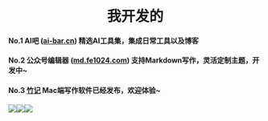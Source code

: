  
<h1 align="center">我开发的</h1>

<h4>No.1 AI吧 (<a href="https://ai-bar.cn/" target="_blank">ai-bar.cn</a>) 精选AI工具集，集成日常工具以及博客</h4>
<h4>No.2 公众号编辑器 (<a href="https://md.fe1024.com" target="_blank">md.fe1024.com</a>) 支持Markdown写作，灵活定制主题，开发中~</h4>
<h4>No.3 <a href="https://ai-bar.cn/zhuji" target="_blank">竹记</a> Mac端写作软件已经发布，欢迎体验~</h4>


![](https://gd-hbimg.huaban.com/b64807c8c0780efc17253b998e76643840b2fa8f8ca26-IVlpKq)![](https://gd-hbimg.huaban.com/b64807c8c0780efc17253b998e76643840b2fa8f8ca26-IVlpKq)![](https://gd-hbimg.huaban.com/b64807c8c0780efc17253b998e76643840b2fa8f8ca26-IVlpKq)
